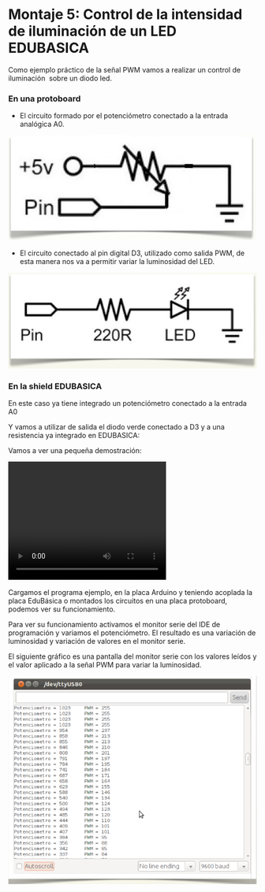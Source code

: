 
# Montaje 5: Control de la intensidad de iluminación de un LED EDUBASICA

Como ejemplo práctico de la señal PWM vamos a realizar un control de iluminación  sobre un diodo led.

### En una protoboard

- El circuito formado por el potenciómetro conectado a la entrada analógica A0.

![](img/Captura_de_pantalla_2015-05-19_a_las_14.22.42.png)
- El circuito conectado al pin digital D3, utilizado como salida PWM, de esta manera nos va a permitir variar la luminosidad del LED.

![](img/Captura_de_pantalla_2015-05-19_a_las_14.22.51.png)
### En la shield EDUBASICA

En este caso ya tiene integrado un potenciómetro conectado a la entrada A0

Y vamos a utilizar de salida el diodo verde conectado a D3 y a una resistencia ya integrado en EDUBASICA:

Vamos a ver una pequeña demostración:

<video width="320" height="240" class="mediaelement" src="intensidadled.mp4" controls="controls">[intensidadled.mp4](intensidadled.mp4)</video>

Cargamos el programa ejemplo, en la placa Arduino y teniendo acoplada la placa EduBásica o montados los circuitos en una placa protoboard, podemos ver su funcionamiento.

 Para ver su funcionamiento activamos el monitor serie del IDE de programación y variamos el potenciómetro. El resultado es una variación de luminosidad y variación de valores en el monitor serie.

 El siguiente gráfico es una pantalla del monitor serie con los valores leídos y el valor aplicado a la señal PWM para variar la luminosidad.

![](img/Captura_de_pantalla_2015-05-19_a_las_21.17.31.png)


